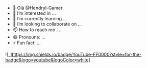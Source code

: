- 👋 Olá @Hendryl-Gamer
- 👀 I’m interested in ...
- 🌱 I’m currently learning ...
- 💞️ I’m looking to collaborate on ...
- 📫 How to reach me ...
- 😄 Pronouns: ...
- ⚡ Fun fact: ...

![_]https://img.shields.io/badge/YouTube-FF0000?style=for-the-badge&logo=youtube&logoColor=white]
